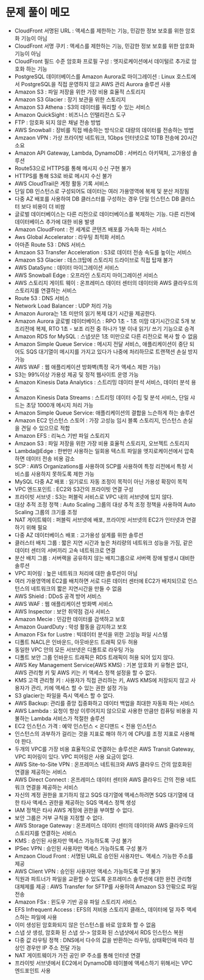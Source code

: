 # 문제 풀이 메모
- CloudFront 서명된 URL : 액세스를 제한하는 기능, 민감한 정보 보호를 위한 암호화 기능이 아님
- CloudFront 서명 쿠키 : 액세스를 제한하는 기능, 민감한 정보 보호를 위한 암호화 기능이 아님
- CloudFront 필드 수준 암호화 프로필 구성 : 엣지로케이션에서 데이털르 추가로 암호화 하는 기능
- PostgreSQL 데이터베이스를 Amazon Aurora로 마이그레이션 : Linux 호스트에서 PostgreSQL을 직접 운영하지 않고 AWS 관리 Aurora 솔루션 사용
- Amazon S3 : 파일 저장을 위한 가장 비용 효율적 스토리지
- Amazon S3 Glacier : 장기 보관을 위한 스토리지
- Amazon S3 Athena : S3의 데이터를 쿼리할 수 있는 서비스
- Amazon QuickSight : 비즈니스 인텔리전스 도구
- FTP : 암호화 되지 않은 채널 전송 방법
- AWS Snowball : 장비를 직접 배송하는 방식으로 대량의 데이터를 전송하는 방법
- Amzaon VPN : 가상 프라이빗 네트워크, 1Gbps 인터넷으로 10TB 전송에 20시간 소요
- Amazon API Gateway, Lambda, DynamoDB : 서버리스 아키텍처, 고가용성 솔루션
- Route53으로 HTTPS를 통해 메시지 수신 구현 불가
- HTTPS를 통해 S3로 바로 메시지 수신 불가
- AWS CloudTrail은 계정 활동 기록 서비스
- 단일 DB 인스턴스로 구성되어도 데이터는 여러 가용영역에 복제 및 분산 저장됨
- 다중 AZ 배포를 사용하여 DB 클러스터를 구성하는 경우 단일 인스턴스 DB 클러스터  보다 비용이 더 비쌈
- 글로벌 데이터베이스는 다른 리전으로 데이터베이스를 복제하는 기능. 다른 리전에 데이터베이스 추가에 대한 비용 발생
- Amazon CloudFront : 전 세계로 콘텐츠 배포를 가속화 하는 서비스
- Aws Global Accelerator : 라우팅 최적화 서비스
- 아마존 Route 53 : DNS 서비스
- Amzaon S3 Transfer Acceleration : S3로 데이터 전송 속도를 높이는 서비스
- Amazon S3 Glacier : 데스크탑에 스토리지 드라이브로 직접 탑재 불가
- AWS DataSync : 데이터 마이그레이션 서비스
- AWS Snowball Edge :  오프라인 스토리지 마이그레이션 서비스
- AWS 스토리지 게이트 웨이 : 온프레미스 데이터 센터의 데이터와 AWS 클라우드의 스토리지를 연결하는 서비스
- Route 53 : DNS 서비스
- Network Load Balancer : UDP 처리 가능
- Amazon Aurora는 1초 미만의 읽기 복제 대기 시간을 제공한다.
- Amazon Aurora 글로벌 데이터베이스 : RPO 1초 - 1초 미맘 대기시간으로 5개 보조리전에 복제, RTO 1초 - 보조 리전 중 하나가 1분 이내 읽기/ 쓰기 기능으로 승격
- Amazon RDS for MySQL : 스냅샷은 1초 미만으로 다른 리전으로 복사  할 수 없음
- Amazon Simple Queue Service : 메시지 전달 서비스, 애플리케이션이 중단 되어도 SQS 대기열이 메시지를 가지고 있다가 나중에 처리하므로 트랜잭션 손실 방지 가능
- AWS WAF : 웹 애플리케이션 방화벽(특정 국가 액세스 제한 가능)
- S3는 99%이상 가용성 제공 및 정적 웹사이트 운영 가능
- Amazon Kinesis Data Analytics : 스트리밍 데이터 분석 서비스, 데이터 분석 용도
- Amazon Kinesis Data Streams : 스트리밍 데이터 수집 및 분석 서비스, 단일 샤드는 초당 1000개 메시지 처리 가능
- Amazon Simple Queue Service: 애플리케이션의 결합을 느슨하게 하는 솔루션
- Amazon EC2 인스턴스 스토어 : 가장 고성능 임시 블록 스토리지, 인스턴스 손실을 견딜 수 있으므로 적합
- Amazon EFS : 리눅스 기반 파일 스토리지
- Amzaon S3 : 파일 저장을 위한 가장 비용 효율적 스토리지, 오브젝트 스토리지
- Lambda@Edge : 한번만 사용하는 일회용 텍스트 파일을 엣지로케이션에서 압축하면 데이터 전송 비용 감소
- SCP : AWS Organizations를 사용하여 SCP를 사용하여 특정 리전에서 특정 서비스를 사용하지 못하도록 제한 가능
- MySQL 다중 AZ 배포 : 읽기로드 자동 조정이 목적이 아닌 가용성 확장이 목적
- VPC 엔드포인트 : EC2와 S3간의 프라이빗 연결 구성
- 프라이빗 서브넷 : S3는 퍼블릭 서비스로 VPC 내의 서브넷에 있지 않다.
- 대상 추적 조정 정책 : Auto Scaling 그룹의 대상 추적 조정 정책을 사용하여 Auto Scaling 그룹의 크기를 조정
- NAT 게이트웨이 : 퍼블릭 서브넷에 배포, 프라이빗 서브넷의 EC2가 인터넷과 연결하기 위해 필요
- 다중 AZ 데이터베이스 배포 : 고가용성 설계를 위한 솔루션
- 클러스터 배치 그룹 : 짧은 지연 시간과 높은 처리량의 네트워크 성능을 가짐, 같은 데이터 센터의 서버끼리 고속 네트워크로 연결
- 분산  배치 그룹 : 서버랙을 공유하지 않는 배치그룹으로 서버랙 장애 발생시 대비한 솔루션
- VPC 피어링 : 높은 네트워크 처리에 대한 솔루션이 아님
- 여러 가용영역에 EC2를 배치하면 서로 다른 데이터 센터에 EC2가 배치되므로 인스턴스의 네트워크의 짧은 지연시간을 만들 수 없음
- AWS Shield : DDoS 공격 방어 서비스
- AWS WAF : 웹 애플리케이션 방화벽 서비스
- AWS Inspector : 보안 취약점 검사 서비스
- Amazon Mecie : 민감한 데이터를 검색하고 보호
- Amazon GuardDuty : 악성 활동을 감지하고 보호
- Amazon FSx for Lustre : 빅데이터 분석을 위한 고성능 파일 시스템
- 디폴트 NACL은 인바운드, 아웃바운드 트래픽 모두 허용
- 동일한 VPC 안의 모든 서브넷은 디폴트로 라우팅 가능
- 디폴트 보안 그룹 인바운드 트래픽은 RDS 트래픽이 허용 되어 있지 않다.
- AWS Key Management Service(AWS KMS) : 기본 암호화 키 유형은 없다, AWS 관리형 키 및 AWS 키는 키 액세스 정책 설정을 할 수 없다.
- KMS 고객 관리형 키 : 사용자가 직접 관리하는 키, AWS KMS에 저장되지 않고 사용자가 관리, 키에 액세스 할 수 있는 권한 설정 가능
- S3 glacier는 파일을 즉시 액세스 할 수 없다.
- AWS Backup: 관리를 중앙 집중화하고 데이터 백업을 최대한 자동화 하는 서비스
- AWS Lambda : 요청이 항상 이루어지지 않으므로 사용한 만큼만 컴퓨팅 비용을 지불하는 Lambda 서비스가 적절한 솔루션
- EC2 인스턴스 가격 : 예약 인스턴스 < 온디맨드 < 전용 인스턴스 
- 인스턴스의 과부하가 걸리는 것을 지표로 해야 하기 에 CPU를 조정 지표로 사용해야 한다.
- 두개의 VPC를 가장 비용 효율적으로 연결하는 솔루션은 AWS Transit Gateway, VPC 피어링이 있다. VPC 피어링은 사용 요금이 없다.
- AWS Site-to-Site VPN : 온프레미스 네트워크와 AWS 클라우드 간의 암호화된 연결을 제공하는 서비스
- AWS Direct Connect : 온프레미스 데이터 센터와 AWS 클라우드 간의 전용 네트워크 연결을 제공하는 서비스
- 자신의 계정 권한을 포기하지 않고 SQS 대기열에 액세스하려면 SQS 대기열에 대한 타사 액세스 권한을 제공하는 SQS 액세스 정책 생성
- IAM 정책은 타사 AWS 계정에 권한을 부여할 수 없다.
- 보안 그룹은 거부 규칙을 지정할 수 없다.
- AWS Storage Gateway : 온프레미스 데이터 센터의 데이터와 AWS 클라우드의 스토리지를 연결하는 서비스
- KMS : 승인된 사용자만 액세스 가능하도록 구성 불가
- IPSec VPN : 승인된 사용자만 액세스 가능하도록 구성 불가
- Amzaon Cloud Front : 서명된 URL로 승인된 사용자만ㄴ 액세스 가능한 주소를 제공
- AWS Client VPN : 승인된 사용자만 액세스 가능하도록 구성 불가
- 직원과 파트너가 파일을 교환할 수 있도록 온프레미스 솔루션에 대한 완전 관리형 대체제를 제공 : AWS Transfer for SFTP를 사용하여 Amazon S3 안팎으로 파일 전송
- Amazon FSx : 윈도우 기반 공유 파일 스토리지 서비스
- EFS Infrequent Access : EFS의 저비용 스토리지 클래스, 데이터에 덜 자주 액세스하는 파일에 사용
- 이미 생성된 암호화되지 않은 인스턴스를 바로 암호화 할 수 없음
- 스냅 샷 생성, 암호화 된 스냅 샷-> 암호화 된 스냅샷에서 RDS 인스턴스 복원
- 다중 값 라우팅 정책 : DNS에서 다수의 값을 반환하는 라우팅, 상태확인에 따라 정상인 경우만 IP 주소 전달 가능
- NAT 게이트웨이가 가진 공인 IP 주소를 통해 인터넷 연결
- 프라이빗 서브넷에서 EC2에서 DynamoDB 테이블에 액세스하기 위해서는 VPC 엔드포인트 사용
